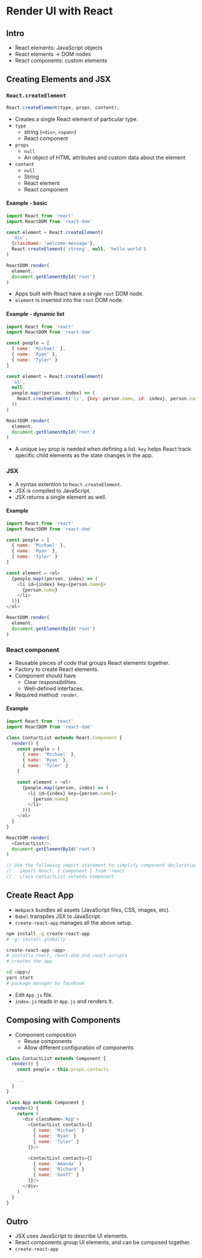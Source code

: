 # Render UI with React

## Intro
- React elements: JavaScript objects
- React elements -> DOM nodes
- React components: custom elements

## Creating Elements and JSX

### `React.createElement`

```js
React.createElement(type, props, content);
```

- Creates a single React element of particular type.
- `type`
  - string (`<div>`, `<span>`)
  - React component
- `props`
  - `null`
  - An object of HTML attributes and custom data about the element
- `content`
  - `null`
  - String
  - React element
  - React component

#### Example - basic

```js
import React from 'react'
import ReactDOM from 'react-dom'

const element = React.createElement(
  'div',
  {className: 'welcome-message'},
  React.createElement('strong', null, 'hello world')
)

ReactDOM.render(
  element,
  document.getElementById('root')
)
```

- Apps built with React have a single `root` DOM node.
- `element` is inserted into the `root` DOM node.

#### Example - dynamic list

```js
import React from 'react'
import ReactDOM from 'react-dom'

const people = [
  { name: 'Michael' },
  { name: 'Ryan' },
  { name: 'Tyler' }
]

const element = React.createElement(
  'ol',
  null,
  people.map((person, index) => (
    React.createElement('li', {key: person.name, id: index}, person.name)
  ))
)

ReactDOM.render(
  element,
  document.getElementById('root')
)
```

- A unique `key` prop is needed when defining a list. `key` helps React track specific child elements as the state changes in the app.

### JSX
- A syntax extention to `React.createElement`.
- JSX is compiled to JavaScript.
- JSX returns a single element as well.

#### Example

```js
import React from 'react'
import ReactDOM from 'react-dom'

const people = [
  { name: 'Michael' },
  { name: 'Ryan' },
  { name: 'Tyler' }
]

const element = <ol>
  {people.map((person, index) => (
    <li id={index} key={person.name}>
      {person.name}
    </li>
  ))}
</ol>

ReactDOM.render(
  element,
  document.getElementById('root')
)
```

### React component
- Reusable pieces of code that groups React elements together.
- Factory to create React elements.
- Component should have
  - Clear responsibilities.
  - Well-defined interfaces.
- Required method: `render`.

#### Example
```js
import React from 'react'
import ReactDOM from 'react-dom'

class ContactList extends React.Component {
  render() {
    const people = [
      { name: 'Michael' },
      { name: 'Ryan' },
      { name: 'Tyler' }
    ]

    const element = <ol>
      {people.map((person, index) => (
        <li id={index} key={person.name}>
          {person.name}
        </li>
      ))}
    </ol>
  }
}

ReactDOM.render(
  <ContactList/>,
  document.getElementById('root')
)

// Use the following import statement to simplify component declaration:
//   import React, { Component } from 'react'
//   class ContactList extends Component
```

## Create React App
- `Webpack` bundles all assets (JavaScript files, CSS, images, etc).
- `Babel` transpiles JSX to JavaScript.
- `create-react-app` manages all the above setup.

```sh
npm install -g create-react-app
# -g: install globally

create-react-app <app>
# installs react, react-dom and react-scripts
# creates the app

cd <app>/
yarn start
# package manager by facebook
```

- Edit `App.js` file.
- `index.js` reads in `App.js` and renders it.

## Composing with Components
- Component composition
  - Reuse components
  - Allow different configuration of components

```js
class ContactList extends Component {
  render() {
    const people = this.props.contacts

    ...
  }
}

class App extends Component {
  render() {
    return (
      <div className='App'>
        <ContactList contacts={[
          { name: 'Michael' }
          { name: 'Ryan' }
          { name: 'Tyler' }
        ]}/>

        <ContactList contacts={[
          { name: 'Amanda' }
          { name: 'Richard' }
          { name: 'Geoff' }
        ]}/>
      </div>
    )
  }
}
```

## Outro 
- JSX uses JavaScript to describe UI elements.
- React components group UI elements, and can be composed together.
- `create-react-app`
